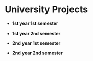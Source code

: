 # University Projects

* **1st year 1st semester**

* **1st year 2nd semester**

* **2nd year 1st semester**

* **2nd year 2nd semester**
